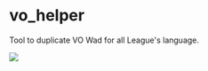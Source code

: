 # vo_helper
Tool to duplicate VO Wad for all League's language.

![](https://i.imgur.com/7ljfYj5.jpg)